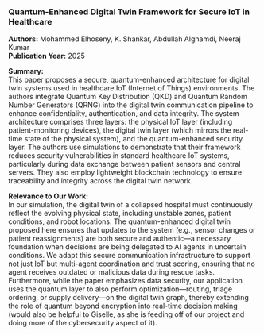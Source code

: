 ### Quantum-Enhanced Digital Twin Framework for Secure IoT in Healthcare  
**Authors:** Mohammed Elhoseny, K. Shankar, Abdullah Alghamdi, Neeraj Kumar  
**Publication Year:** 2025  

**Summary:**  
This paper proposes a secure, quantum-enhanced architecture for digital twin systems used in healthcare IoT (Internet of Things) environments. The authors integrate Quantum Key Distribution (QKD) and Quantum Random Number Generators (QRNG) into the digital twin communication pipeline to enhance confidentiality, authentication, and data integrity. The system architecture comprises three layers: the physical IoT layer (including patient-monitoring devices), the digital twin layer (which mirrors the real-time state of the physical system), and the quantum-enhanced security layer. The authors use simulations to demonstrate that their framework reduces security vulnerabilities in standard healthcare IoT systems, particularly during data exchange between patient sensors and central servers. They also employ lightweight blockchain technology to ensure traceability and integrity across the digital twin network.

**Relevance to Our Work:**  
In our simulation, the digital twin of a collapsed hospital must continuously reflect the evolving physical state, including unstable zones, patient conditions, and robot locations. The quantum-enhanced digital twin proposed here ensures that updates to the system (e.g., sensor changes or patient reassignments) are both secure and authentic—a necessary foundation when decisions are being delegated to AI agents in uncertain conditions. We adapt this secure communication infrastructure to support not just IoT but multi-agent coordination and trust scoring, ensuring that no agent receives outdated or malicious data during rescue tasks. Furthermore, while the paper emphasizes data security, our application uses the quantum layer to also perform optimization—routing, triage ordering, or supply delivery—on the digital twin graph, thereby extending the role of quantum beyond encryption into real-time decision making (would also be helpful to Giselle, as she is feeding off of our project and doing more of the cybersecurity aspect of it).

